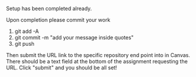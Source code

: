 Setup has been completed already.

Upon completion please commit your work

1. git add -A
2. git commit -m "add your message inside quotes"
3. git push

Then submit the URL link to the specific repository end point into in Canvas. There should be a text field at the bottom of the assignment requesting the URL. Click "submit" and you should be all set!